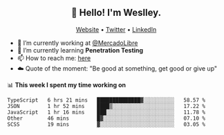 <h2 align="center">👋 Hello! I'm Weslley.</h2>
<p align="center">
  <a href="http://weslleyneri.com.br">Website</a> •
  <a href="https://twitter.com/Weslley_Neri">Twitter</a> •
  <a href="https://www.linkedin.com/in/weslley-neri-3658908b">LinkedIn</a>
</p>


- 🔭 I’m currently working at [@MercadoLibre](https://github.com/mercadolibre)
- 🌱 I’m currently learning **Penetration Testing**
- 📫 How to reach me: [here](mailto:weslley39@gmail.com)
- ☁️ Quote of the moment: "Be good at something, get good or give up"

📊 **This week I spent my time working on**
<!--START_SECTION:waka-->

```text
TypeScript   6 hrs 21 mins   ██████████████▓░░░░░░░░░░   58.57 %
JSON         1 hr 52 mins    ████▒░░░░░░░░░░░░░░░░░░░░   17.22 %
JavaScript   1 hr 16 mins    ███░░░░░░░░░░░░░░░░░░░░░░   11.78 %
Other        46 mins         █▓░░░░░░░░░░░░░░░░░░░░░░░   07.10 %
SCSS         19 mins         ▓░░░░░░░░░░░░░░░░░░░░░░░░   03.05 %
```

<!--END_SECTION:waka-->

<!-- Inspired by https://github.com/gruselhaus/gruselhaus -->